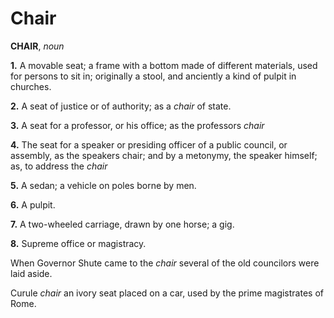 # Chair

**CHAIR**, _noun_

**1.** A movable seat; a frame with a bottom made of different materials, used for persons to sit in; originally a stool, and anciently a kind of pulpit in churches.

**2.** A seat of justice or of authority; as a _chair_ of state.

**3.** A seat for a professor, or his office; as the professors _chair_

**4.** The seat for a speaker or presiding officer of a public council, or assembly, as the speakers chair; and by a metonymy, the speaker himself; as, to address the _chair_

**5.** A sedan; a vehicle on poles borne by men.

**6.** A pulpit.

**7.** A two-wheeled carriage, drawn by one horse; a gig.

**8.** Supreme office or magistracy.

When Governor Shute came to the _chair_ several of the old councilors were laid aside.

Curule _chair_ an ivory seat placed on a car, used by the prime magistrates of Rome.